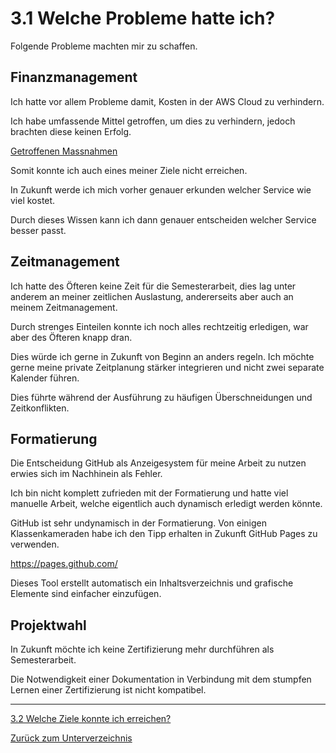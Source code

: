 # 3.1 Welche Probleme hatte ich?

Folgende Probleme machten mir zu schaffen.

## Finanzmanagement

Ich hatte vor allem Probleme damit, Kosten in der AWS Cloud zu verhindern. 

Ich habe umfassende Mittel getroffen, um dies zu verhindern, jedoch brachten diese keinen Erfolg.

[Getroffenen Massnahmen](../Hauptteil/Nebenprojekt/gmail-alias_billing-alarm.md#billing-alert)

Somit konnte ich auch eines meiner Ziele nicht erreichen. 

In Zukunft werde ich mich vorher genauer erkunden welcher Service wie viel kostet. 

Durch dieses Wissen kann ich dann genauer entscheiden welcher Service besser passt.

## Zeitmanagement

Ich hatte des Öfteren keine Zeit für die Semesterarbeit, dies lag unter anderem an meiner zeitlichen Auslastung, andererseits aber auch an meinem Zeitmanagement.

Durch strenges Einteilen konnte ich noch alles rechtzeitig erledigen, war aber des Öfteren knapp dran.

Dies würde ich gerne in Zukunft von Beginn an anders regeln. Ich möchte gerne meine private Zeitplanung stärker integrieren und nicht zwei separate Kalender führen.

Dies führte während der Ausführung zu häufigen Überschneidungen und Zeitkonflikten.

## Formatierung

Die Entscheidung GitHub als Anzeigesystem für meine Arbeit zu nutzen erwies sich im Nachhinein als Fehler.

Ich bin nicht komplett zufrieden mit der Formatierung und hatte viel manuelle Arbeit, welche eigentlich auch dynamisch erledigt werden könnte.

GitHub ist sehr undynamisch in der Formatierung. Von einigen Klassenkameraden habe ich den Tipp erhalten in Zukunft GitHub Pages zu verwenden.

<https://pages.github.com/>

Dieses Tool erstellt automatisch ein Inhaltsverzeichnis und grafische Elemente sind einfacher einzufügen.

## Projektwahl

In Zukunft möchte ich keine Zertifizierung mehr durchführen als Semesterarbeit. 

Die Notwendigkeit einer Dokumentation in Verbindung mit dem stumpfen Lernen einer Zertifizierung ist nicht kompatibel.

-----

[3.2 Welche Ziele konnte ich erreichen?](./erreichte_ziele.md)

[Zurück zum Unterverzeichnis](./README.md)
